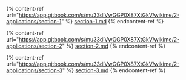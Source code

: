 <!--
[ file: README.md ] =======================================================================

[ description     ] -----------------------------------------------------------------------

	this .md file contains sections for each application.

[ explanation     ] -----------------------------------------------------------------------

	the purpose of this .md file is to provide an overview of use cases where network security
	is applied.
-->

<!--section-1-->
{% content-ref url="https://app.gitbook.com/s/mu33dlVwGGP0X87XtGkV/wikime/2-applications/section-1" %}
[section-1.md](WIKIME/2-applications/section-1.md)
{% endcontent-ref %}

<!--section-2-->
{% content-ref url="https://app.gitbook.com/s/mu33dlVwGGP0X87XtGkV/wikime/2-applications/section-2" %}
[section-2.md](WIKIME/2-applications/section-2.md)
{% endcontent-ref %}

<!--section-3-->
{% content-ref url="https://app.gitbook.com/s/mu33dlVwGGP0X87XtGkV/wikime/2-applications/section-3" %}
[section-3.md](WIKIME/2-applications/section-3.md)
{% endcontent-ref %}
